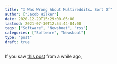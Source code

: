 ```yaml
---
title: "I Was Wrong About Multireddits… Sort Of"
author: ["Jacob Hilker"]
date: 2020-12-29T15:29:00-05:00
lastmod: 2021-07-30T12:54:44-04:00
tags: ["Software", "Newsboat", "rss"]
categories: ["Software", "Newsboat"]
type: "post"
draft: true
---
```


If you saw [this post](/blog/2020/12/using-multireddits-with-newsboat) from a while ago,
